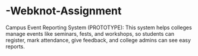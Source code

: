 # -Webknot-Assignment
Campus Event Reporting System (PROTOTYPE): This system helps colleges manage events like seminars, fests, and workshops, so students can register, mark attendance, give feedback, and college admins can see easy reports.
